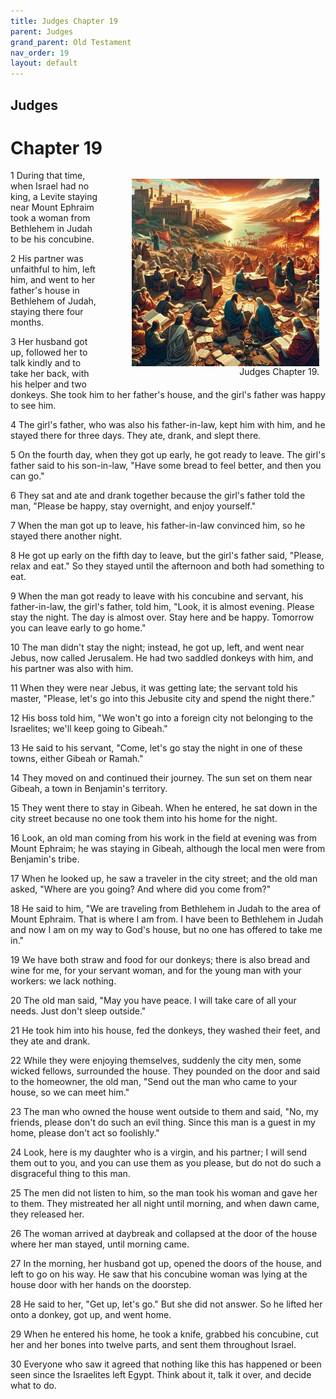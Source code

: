 ```yaml
---
title: Judges Chapter 19
parent: Judges
grand_parent: Old Testament
nav_order: 19
layout: default
---
```


## Judges

# Chapter 19

<figure style="float: right; margin-right: 10px;">
    <img src="/assets/Image/Judges/500/19.jpg" alt="Judges Chapter 19" style="width: 300px; height: 300px; float: right;padding-left: 10px;"/>
    <figcaption style="clear: both;text-align: right;">Judges Chapter 19.</figcaption>
</figure>
1 During that time, when Israel had no king, a Levite staying near Mount Ephraim took a woman from Bethlehem in Judah to be his concubine.

2 His partner was unfaithful to him, left him, and went to her father's house in Bethlehem of Judah, staying there four months.

3 Her husband got up, followed her to talk kindly and to take her back, with his helper and two donkeys. She took him to her father's house, and the girl's father was happy to see him.

4 The girl's father, who was also his father-in-law, kept him with him, and he stayed there for three days. They ate, drank, and slept there.

5 On the fourth day, when they got up early, he got ready to leave. The girl's father said to his son-in-law, "Have some bread to feel better, and then you can go."

6 They sat and ate and drank together because the girl's father told the man, "Please be happy, stay overnight, and enjoy yourself."

7 When the man got up to leave, his father-in-law convinced him, so he stayed there another night.

8 He got up early on the fifth day to leave, but the girl's father said, "Please, relax and eat." So they stayed until the afternoon and both had something to eat.

9 When the man got ready to leave with his concubine and servant, his father-in-law, the girl's father, told him, "Look, it is almost evening. Please stay the night. The day is almost over. Stay here and be happy. Tomorrow you can leave early to go home."

10 The man didn't stay the night; instead, he got up, left, and went near Jebus, now called Jerusalem. He had two saddled donkeys with him, and his partner was also with him.

11 When they were near Jebus, it was getting late; the servant told his master, "Please, let's go into this Jebusite city and spend the night there."

12 His boss told him, "We won't go into a foreign city not belonging to the Israelites; we'll keep going to Gibeah."

13 He said to his servant, "Come, let's go stay the night in one of these towns, either Gibeah or Ramah."

14 They moved on and continued their journey. The sun set on them near Gibeah, a town in Benjamin's territory.

15 They went there to stay in Gibeah. When he entered, he sat down in the city street because no one took them into his home for the night.

16 Look, an old man coming from his work in the field at evening was from Mount Ephraim; he was staying in Gibeah, although the local men were from Benjamin's tribe.

17 When he looked up, he saw a traveler in the city street; and the old man asked, "Where are you going? And where did you come from?"

18 He said to him, "We are traveling from Bethlehem in Judah to the area of Mount Ephraim. That is where I am from. I have been to Bethlehem in Judah and now I am on my way to God's house, but no one has offered to take me in."

19 We have both straw and food for our donkeys; there is also bread and wine for me, for your servant woman, and for the young man with your workers: we lack nothing.

20 The old man said, "May you have peace. I will take care of all your needs. Just don't sleep outside."

21 He took him into his house, fed the donkeys, they washed their feet, and they ate and drank.

22 While they were enjoying themselves, suddenly the city men, some wicked fellows, surrounded the house. They pounded on the door and said to the homeowner, the old man, "Send out the man who came to your house, so we can meet him."

23 The man who owned the house went outside to them and said, "No, my friends, please don't do such an evil thing. Since this man is a guest in my home, please don't act so foolishly."

24 Look, here is my daughter who is a virgin, and his partner; I will send them out to you, and you can use them as you please, but do not do such a disgraceful thing to this man.

25 The men did not listen to him, so the man took his woman and gave her to them. They mistreated her all night until morning, and when dawn came, they released her.

26 The woman arrived at daybreak and collapsed at the door of the house where her man stayed, until morning came.

27 In the morning, her husband got up, opened the doors of the house, and left to go on his way. He saw that his concubine woman was lying at the house door with her hands on the doorstep.

28 He said to her, "Get up, let's go." But she did not answer. So he lifted her onto a donkey, got up, and went home.

29 When he entered his home, he took a knife, grabbed his concubine, cut her and her bones into twelve parts, and sent them throughout Israel.

30 Everyone who saw it agreed that nothing like this has happened or been seen since the Israelites left Egypt. Think about it, talk it over, and decide what to do.


